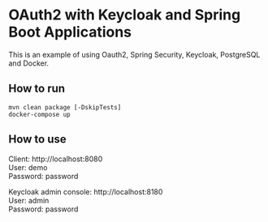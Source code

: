 # OAuth2 with Keycloak and Spring Boot Applications

This is an example of using Oauth2, Spring Security, Keycloak, PostgreSQL and Docker.

## How to run

<code>mvn clean package [-DskipTests]</code>
</br>
<code>docker-compose up</code>

## How to use

Client: http://localhost:8080  
User: demo  
Password: password

Keycloak admin console: http://localhost:8180  
User: admin  
Password: password

